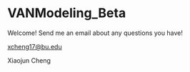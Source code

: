 # VANModeling_Beta

Welcome! Send me an email about any questions you have!

xcheng17@bu.edu

Xiaojun Cheng
